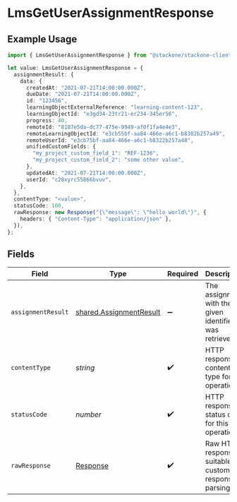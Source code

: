 # LmsGetUserAssignmentResponse

## Example Usage

```typescript
import { LmsGetUserAssignmentResponse } from "@stackone/stackone-client-ts/sdk/models/operations";

let value: LmsGetUserAssignmentResponse = {
  assignmentResult: {
    data: {
      createdAt: "2021-07-21T14:00:00.000Z",
      dueDate: "2021-07-21T14:00:00.000Z",
      id: "123456",
      learningObjectExternalReference: "learning-content-123",
      learningObjectId: "e3gd34-23tr21-er234-345er56",
      progress: 40,
      remoteId: "8187e5da-dc77-475e-9949-af0f1fa4e4e3",
      remoteLearningObjectId: "e3cb55bf-aa84-466e-a6c1-b8302b257a49",
      remoteUserId: "e3cb75bf-aa84-466e-a6c1-b8322b257a48",
      unifiedCustomFields: {
        "my_project_custom_field_1": "REF-1236",
        "my_project_custom_field_2": "some other value",
      },
      updatedAt: "2021-07-21T14:00:00.000Z",
      userId: "c28xyrc55866bvuv",
    },
  },
  contentType: "<value>",
  statusCode: 100,
  rawResponse: new Response("{\"message\": \"hello world\"}", {
    headers: { "Content-Type": "application/json" },
  }),
};
```

## Fields

| Field                                                                     | Type                                                                      | Required                                                                  | Description                                                               |
| ------------------------------------------------------------------------- | ------------------------------------------------------------------------- | ------------------------------------------------------------------------- | ------------------------------------------------------------------------- |
| `assignmentResult`                                                        | [shared.AssignmentResult](../../../sdk/models/shared/assignmentresult.md) | :heavy_minus_sign:                                                        | The assignment with the given identifier was retrieved.                   |
| `contentType`                                                             | *string*                                                                  | :heavy_check_mark:                                                        | HTTP response content type for this operation                             |
| `statusCode`                                                              | *number*                                                                  | :heavy_check_mark:                                                        | HTTP response status code for this operation                              |
| `rawResponse`                                                             | [Response](https://developer.mozilla.org/en-US/docs/Web/API/Response)     | :heavy_check_mark:                                                        | Raw HTTP response; suitable for custom response parsing                   |